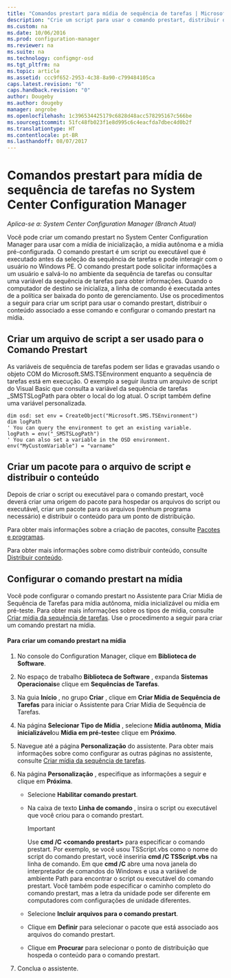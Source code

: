 ```yaml
---
title: "Comandos prestart para mídia de sequência de tarefas | Microsoft Docs"
description: "Crie um script para usar o comando prestart, distribuir o conteúdo associado a esse comando e configurar o comando prestart na mídia."
ms.custom: na
ms.date: 10/06/2016
ms.prod: configuration-manager
ms.reviewer: na
ms.suite: na
ms.technology: configmgr-osd
ms.tgt_pltfrm: na
ms.topic: article
ms.assetid: ccc9f652-2953-4c38-8a90-c799484105ca
caps.latest.revision: "6"
caps.handback.revision: "0"
author: Dougeby
ms.author: dougeby
manager: angrobe
ms.openlocfilehash: 1c396534425179c6828d48acc578295167c566be
ms.sourcegitcommit: 51fc48fb023f1e8d995c6c4eacfda7dbec4d0b2f
ms.translationtype: HT
ms.contentlocale: pt-BR
ms.lasthandoff: 08/07/2017
---
```

# <a name="prestart-commands-for-task-sequence-media-in-system-center-configuration-manager"></a>Comandos prestart para mídia de sequência de tarefas no System Center Configuration Manager

*Aplica-se a: System Center Configuration Manager (Branch Atual)*

Você pode criar um comando prestart no System Center Configuration Manager para usar com a mídia de inicialização, a mídia autônoma e a mídia pré-configurada. O comando prestart é um script ou executável que é executado antes da seleção da sequência de tarefas e pode interagir com o usuário no Windows PE. O comando prestart pode solicitar informações a um usuário e salvá-lo no ambiente da sequência de tarefas ou consultar uma variável da sequência de tarefas para obter informações. Quando o computador de destino se inicializa, a linha de comando é executada antes de a política ser baixada do ponto de gerenciamento. Use os procedimentos a seguir para criar um script para usar o comando prestart, distribuir o conteúdo associado a esse comando e configurar o comando prestart na mídia.  

## <a name="create-a-script-file-to-use-for-the-prestart-command"></a>Criar um arquivo de script a ser usado para o Comando Prestart  
 As variáveis de sequência de tarefas podem ser lidas e gravadas usando o objeto COM do Microsoft.SMS.TSEnvironment enquanto a sequência de tarefas está em execução. O exemplo a seguir ilustra um arquivo de script do Visual Basic que consulta a variável da sequência de tarefas _SMSTSLogPath para obter o local do log atual. O script também define uma variável personalizada.  

```  
dim osd: set env = CreateObject("Microsoft.SMS.TSEnvironment")  
dim logPath  
' You can query the environment to get an existing variable.  
logPath = env("_SMSTSLogPath")  
' You can also set a variable in the OSD environment.  
env("MyCustomVariable") = "varname"  
```  

## <a name="create-a-package-for-the-script-file-and-distribute-the-content"></a>Criar um pacote para o arquivo de script e distribuir o conteúdo  
 Depois de criar o script ou executável para o comando prestart, você deverá criar uma origem do pacote para hospedar os arquivos do script ou executável, criar um pacote para os arquivos (nenhum programa necessário) e distribuir o conteúdo para um ponto de distribuição.  

 Para obter mais informações sobre a criação de pacotes, consulte [Pacotes e programas](../../apps/deploy-use/packages-and-programs.md).  

 Para obter mais informações sobre como distribuir conteúdo, consulte [Distribuir conteúdo](../../core/servers/deploy/configure/deploy-and-manage-content.md#bkmk_distribute).  

## <a name="configure-the-prestart-command-in-media"></a>Configurar o comando prestart na mídia  
 Você pode configurar o comando prestart no Assistente para Criar Mídia de Sequência de Tarefas para mídia autônoma, mídia inicializável ou mídia em pré-teste. Para obter mais informações sobre os tipos de mídia, consulte [Criar mídia da sequência de tarefas](../deploy-use/create-task-sequence-media.md). Use o procedimento a seguir para criar um comando prestart na mídia.  

#### <a name="to-create-a-prestart-command-in-media"></a>Para criar um comando prestart na mídia  

1.  No console do Configuration Manager, clique em **Biblioteca de Software**.  

2.  No espaço de trabalho **Biblioteca de Software** , expanda **Sistemas Operacionais**e clique em **Sequências de Tarefas**.  

3.  Na guia **Início** , no grupo **Criar** , clique em **Criar Mídia de Sequência de Tarefas** para iniciar o Assistente para Criar Mídia de Sequência de Tarefas.  

4.  Na página **Selecionar Tipo de Mídia** , selecione **Mídia autônoma**, **Mídia inicializável**ou **Mídia em pré-teste**e clique em **Próximo**.  

5.  Navegue até a página **Personalização** do assistente. Para obter mais informações sobre como configurar as outras páginas no assistente, consulte [Criar mídia da sequência de tarefas](../deploy-use/create-task-sequence-media.md).  

6.  Na página **Personalização** , especifique as informações a seguir e clique em **Próxima**.  

    -   Selecione **Habilitar comando prestart**.  

    -   Na caixa de texto **Linha de comando** , insira o script ou executável que você criou para o comando prestart.  

        > [!IMPORTANT]  
        >  Use **cmd /C <comando prestart\>** para especificar o comando prestart. Por exemplo, se você usou TSScript.vbs como o nome do script do comando prestart, você inseriria **cmd /C TSScript.vbs** na linha de comando. Em que **cmd /C** abre uma nova janela do interpretador de comandos do Windows e usa a variável de ambiente Path para encontrar o script ou executável do comando prestart. Você também pode especificar o caminho completo do comando prestart, mas a letra da unidade pode ser diferente em computadores com configurações de unidade diferentes.  

    -   Selecione **Incluir arquivos para o comando prestart**.  

    -   Clique em **Definir** para selecionar o pacote que está associado aos arquivos do comando prestart.  

    -   Clique em **Procurar** para selecionar o ponto de distribuição que hospeda o conteúdo para o comando prestart.  

7.  Conclua o assistente.  
